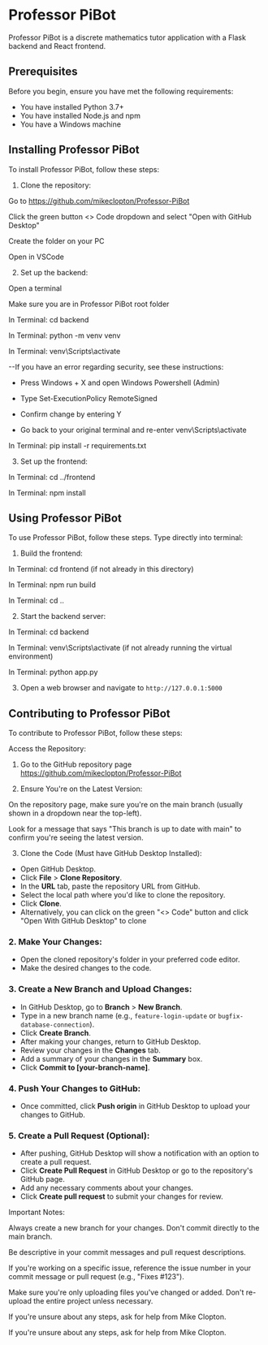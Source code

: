# Professor PiBot

Professor PiBot is a discrete mathematics tutor application with a Flask backend and React frontend.

## Prerequisites

Before you begin, ensure you have met the following requirements:
* You have installed Python 3.7+
* You have installed Node.js and npm
* You have a Windows machine

## Installing Professor PiBot

To install Professor PiBot, follow these steps:

1. Clone the repository:

Go to https://github.com/mikeclopton/Professor-PiBot

Click the green button <> Code dropdown and select "Open with GitHub Desktop"

Create the folder on your PC

Open in VSCode

2. Set up the backend:

Open a terminal

Make sure you are in Professor PiBot root folder

In Terminal: cd backend

In Terminal: python -m venv venv

In Terminal: venv\Scripts\activate

--If you have an error regarding security, see these instructions:

* Press Windows + X and open Windows Powershell (Admin)

* Type Set-ExecutionPolicy RemoteSigned

* Confirm change by entering Y

* Go back to your original terminal and re-enter venv\Scripts\activate

In Terminal: pip install -r requirements.txt

3. Set up the frontend:

In Terminal: cd ../frontend

In Terminal: npm install

## Using Professor PiBot

To use Professor PiBot, follow these steps. Type directly into terminal:

1. Build the frontend:

In Terminal: cd frontend (if not already in this directory)

In Terminal: npm run build

In Terminal: cd ..

2. Start the backend server:

In Terminal: cd backend

In Terminal: venv\Scripts\activate (if not already running the virtual environment)

In Terminal: python app.py

3. Open a web browser and navigate to `http://127.0.0.1:5000`

## Contributing to Professor PiBot

To contribute to Professor PiBot, follow these steps:

Access the Repository:

1. Go to the GitHub repository page https://github.com/mikeclopton/Professor-PiBot

2. Ensure You're on the Latest Version:

On the repository page, make sure you're on the main branch (usually shown in a dropdown near the top-left).

Look for a message that says "This branch is up to date with main" to confirm you're seeing the latest version.

3. Clone the Code (Must have GitHub Desktop Installed):

- Open GitHub Desktop.
- Click **File** > **Clone Repository**.
- In the **URL** tab, paste the repository URL from GitHub.
- Select the local path where you'd like to clone the repository.
- Click **Clone**.
- Alternatively, you can click on the green "<> Code" button and click "Open With GitHub Desktop" to clone

### 2. Make Your Changes:
- Open the cloned repository's folder in your preferred code editor.
- Make the desired changes to the code.

### 3. Create a New Branch and Upload Changes:
- In GitHub Desktop, go to **Branch** > **New Branch**.
- Type in a new branch name (e.g., `feature-login-update` or `bugfix-database-connection`).
- Click **Create Branch**.
- After making your changes, return to GitHub Desktop.
- Review your changes in the **Changes** tab.
- Add a summary of your changes in the **Summary** box.
- Click **Commit to [your-branch-name]**.

### 4. Push Your Changes to GitHub:
- Once committed, click **Push origin** in GitHub Desktop to upload your changes to GitHub.

### 5. Create a Pull Request (Optional):
- After pushing, GitHub Desktop will show a notification with an option to create a pull request.
- Click **Create Pull Request** in GitHub Desktop or go to the repository's GitHub page.
- Add any necessary comments about your changes.
- Click **Create pull request** to submit your changes for review.



Important Notes:

Always create a new branch for your changes. Don't commit directly to the main branch.

Be descriptive in your commit messages and pull request descriptions.

If you're working on a specific issue, reference the issue number in your commit message or pull request (e.g., "Fixes #123").

Make sure you're only uploading files you've changed or added. Don't re-upload the entire project unless necessary.

If you're unsure about any steps, ask for help from Mike Clopton.

If you're unsure about any steps, ask for help from Mike Clopton.
